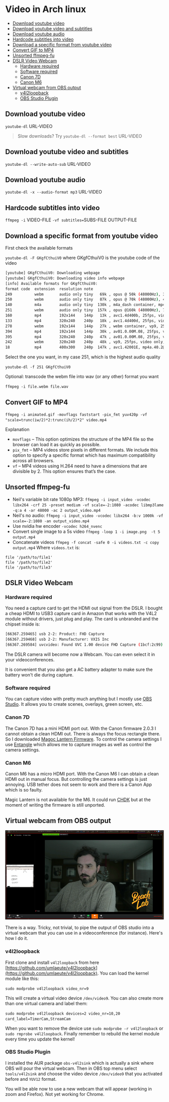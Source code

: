 # Video in Arch linux

<!-- vim-markdown-toc GFM -->

* [Download youtube video](#download-youtube-video)
* [Download youtube video and subtitles](#download-youtube-video-and-subtitles)
* [Download youtube audio](#download-youtube-audio)
* [Hardcode subtitles into video](#hardcode-subtitles-into-video)
* [Download a specific format from youtube video](#download-a-specific-format-from-youtube-video)
* [Convert GIF to MP4](#convert-gif-to-mp4)
* [Unsorted ffmpeg-fu](#unsorted-ffmpeg-fu)
* [DSLR Video Webcam](#dslr-video-webcam)
	* [Hardware required](#hardware-required)
	* [Software required](#software-required)
	* [Canon 7D](#canon-7d)
	* [Canon M6](#canon-m6)
* [Virtual webcam from OBS output](#virtual-webcam-from-obs-output)
	* [v4l2loopback](#v4l2loopback)
	* [OBS Studio Plugin](#obs-studio-plugin)

<!-- vim-markdown-toc -->

## Download youtube video 

`youtube-dl` URL-VIDEO

>  Slow downloads? Try  `youtube-dl --format best` URL-VIDEO

## Download youtube video and subtitles

`youtube-dl --write-auto-sub` URL-VIDEO

## Download youtube audio

`youtube-dl -x --audio-format mp3` URL-VIDEO 

## Hardcode subtitles into video

`ffmpeg -i` VIDEO-FILE `-vf subtitles=`SUBS-FILE OUTPUT-FILE

## Download a specific format from youtube video

First check the available formats

`youtube-dl -F GKgfCthuiV0` where GKgfCthuiV0 is the youtube code of the video

```bash
[youtube] GKgfCthuiV0: Downloading webpage
[youtube] GKgfCthuiV0: Downloading video info webpage
[info] Available formats for GKgfCthuiV0:
format code  extension  resolution note
249          webm       audio only tiny   69k , opus @ 50k (48000Hz), 3.38MiB
250          webm       audio only tiny   87k , opus @ 70k (48000Hz), 4.29MiB
140          m4a        audio only tiny  130k , m4a_dash container, mp4a.40.2@128k (44100Hz), 6.95MiB
251          webm       audio only tiny  157k , opus @160k (48000Hz), 7.91MiB
160          mp4        192x144    144p   13k , avc1.4d400b, 25fps, video only, 436.59KiB
133          mp4        320x240    240p   18k , avc1.4d400d, 25fps, video only, 528.49KiB
278          webm       192x144    144p   27k , webm container, vp9, 25fps, video only, 755.36KiB
394          mp4        192x144    144p   30k , av01.0.00M.08, 25fps, video only, 892.15KiB
395          mp4        320x240    240p   47k , av01.0.00M.08, 25fps, video only, 1.17MiB
242          webm       320x240    240p   48k , vp9, 25fps, video only, 1.13MiB
18           mp4        400x300    240p  147k , avc1.42001E, mp4a.40.2@ 96k (44100Hz), 7.90MiB (best)
```

Select the one you want, in my case 251, which is the highest audio quality

`youtube-dl -f 251 GKgfCthuiV0`

Optional: transcode the webm file into wav (or any other) format you want

`ffmpeg -i file.webm file.wav`

## Convert GIF to MP4

`ffmpeg -i animated.gif -movflags faststart -pix_fmt yuv420p -vf "scale=trunc(iw/2)*2:trunc(ih/2)*2" video.mp4`

Explanation

- `movflags` – This option optimizes the structure of the MP4 file so the browser can load it as quickly as possible.
- `pix_fmt` – MP4 videos store pixels in different formats. We include this option to specify a specific format which has maximum compatibility across all browsers.
- `vf` – MP4 videos using H.264 need to have a dimensions that are divisible by 2. This option ensures that’s the case.

## Unsorted ffmpeg-fu

- Neil's variable bit rate 1080p MP3: `ffmpeg -i input_video -vcodec libx264 -crf 25 -preset medium -vf scale=-2:1080 -acodec libmp3lame -q:a 4 -ar 48000 -ac 2 output_video.mp4`
- Neil's no audio: `ffmpeg -i input_video -vcodec libx264 -b:v 1000k -vf scale=-2:1080 -an output_video.mp4`
- Use nvidia hw encoder `-vcodec h264_nvenc`
- Convert single image to a 5s video `ffmpeg -loop 1 -i image.png  -t 5  output.mp4`
- Concatenate videos `ffmpeg -f concat -safe 0 -i videos.txt -c copy output.mp4` Where `videos.txt` is:  
```
file '/path/to/file1'
file '/path/to/file2'
file '/path/to/file3'
```

## DSLR Video Webcam

### Hardware required

You need a capture card to get the HDMI out signal from the DSLR. I bought a cheap HDMI to USB3 capture card in Amazon that works with the V4L2 module without drivers, just plug and play. The card is unbranded and the chipset inside is:

```bash
[66367.259465] usb 2-2: Product: FHD Capture
[66367.259468] usb 2-2: Manufacturer: VXIS Inc
[66367.269584] uvcvideo: Found UVC 1.00 device FHD Capture (1bcf:2c99)
```

The DSLR camera will become now a Webcam. You can even select it in your videoconferences.

It is convenient that you also get a AC battery adapter to make sure the battery won't die during capture.

### Software required

You can capture video with pretty much anything but I mostly use [OBS Studio](https://obsproject.com/). It allows you to create scenes, overlays, green screen, etc.

### Canon 7D

The Canon 7D has a mini HDMI port out. With the Canon firmware 2.0.3 I cannot obtain a clean HDMI out. There is always the focus rectangle there. So I downloaded [Magoc Lantern Firmware](https://magiclantern.fm/). To control the camera settings I use [Entangle](https://entangle-photo.org/) which allows me to capture images as well as control the camera settings.

### Canon M6

Canon M6 has a micro HDMI port. With the Canon M6 I can obtain a clean HDMI out in manual focus. But controlling the camera settings is just annoying. USB tether does not seem to work and there is a Canon App which is so faulty. 

Magic Lantern is not available for the M6. It could run [CHDK](https://chdk.fandom.com/wiki/CHDK) but at the moment of writing the firmware is still unported.

## Virtual webcam from OBS output

![composite](../img/composite-small.png)

There is a way. Tricky, not trivial, to pipe the output of OBS studio into a virtual webcam that you can use in a videoconference (for instance). Here's how I do it.

### v4l2loopback

First clone and install `v4l2loopback` from here [https://github.com/umlaeute/v4l2loopback](https://github.com/umlaeute/v4l2loopback). You can load the kernel module like this:

`sudo modprobe v4l2loopback video_nr=9`

This will create a virtual video device `/dev/video9`. You can also create more than one virtual camera and label them:

`sudo modprobe v4l2loopback devices=2 video_nr=10,20 card_label=TimerCam,StreamCam`

When you want to remove the device use `sudo modprobe -r v4l2loopback` or `sudo rmprobe v4l2loopback`. Finally remember to rebuild the kernel module every time you update the kernel!

### OBS Studio Plugin

I installed the AUR package `obs-v4l2sink` which is actually a sink where OBS will pour the virtual webcam. Then in OBS top menu select `tools/v4l2sink` and choose the video device `/dev/video9` that you activated before and `YUV12` format.

You will be able now to use a new webcam that will appear (working in zoom and Firefox). Not yet working for Chrome.

